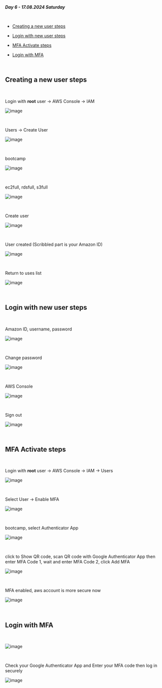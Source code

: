 _**Day 6 - 17.08.2024 Saturday**_

<br>

- [Creating a new user steps](#Creating-a-new-user-steps)

- [Login with new user steps](#Login-with-new-user-steps)

- [MFA Activate steps](#MFA-Activate-steps)

- [Login with MFA](#Login-with-MFA)

<br>

## Creating a new user steps

<br>

Login with **root** user -> AWS Console -> IAM

![image](https://github.com/user-attachments/assets/a9832119-ade7-49ae-8612-fc0ae03a6f00)

<br>

Users -> Create User

![image](https://github.com/user-attachments/assets/350db5d5-ef95-4b4f-bbab-b8524097d2c4)

<br>

bootcamp

![image](https://github.com/user-attachments/assets/bce8154d-de88-4bd1-8302-ed6c7ac6acb7)

<br>

ec2full, rdsfull, s3full

![image](https://github.com/user-attachments/assets/4506eee8-e7b3-4656-b604-615031ff7e8b)

<br>

Create user

![image](https://github.com/user-attachments/assets/47e34edb-aa31-4b73-b3d8-8484d55234c4)

<br>

User created (Scribbled part is your Amazon ID)

![image](https://github.com/user-attachments/assets/80b55efa-30b3-40d9-8856-0e264aee45d2)

<br>

Return to uses list

![image](https://github.com/user-attachments/assets/abc1cc25-5ebe-44a3-ac4c-5715e92cd059)

<br>

## Login with new user steps

<br>

Amazon ID, username, password

![image](https://github.com/user-attachments/assets/0639bb37-024a-46f0-b625-8675182bb188)

<br>

Change password

![image](https://github.com/user-attachments/assets/547eff17-6f5c-4a16-bef5-95200cd703ba)

<br>

AWS Console

![image](https://github.com/user-attachments/assets/27d24e66-bf85-4dec-b0d3-1696101e2c30)

<br>

Sign out

![image](https://github.com/user-attachments/assets/0913eeb8-295a-4237-87a7-cb83c1414f61)

<br>

## MFA Activate steps

<br>

Login with **root** user -> AWS Console -> IAM -> Users

![image](https://github.com/user-attachments/assets/18057017-f1af-4993-b236-cb8e8d787e12)

<br>

Select User -> Enable MFA

![image](https://github.com/user-attachments/assets/9f726928-f120-49c8-9a81-a7729fe52d2a)

<br>

bootcamp, select Authenticator App

![image](https://github.com/user-attachments/assets/145b6fe5-34c3-4368-b7a6-07a55c491915)

<br>

click to Show QR code, scan QR code with Google Authenticator App then enter MFA Code 1, wait and enter MFA Code 2, click Add MFA

![image](https://github.com/user-attachments/assets/65f53fce-fd32-46f4-a61e-86e2c83284ee)

<br>

MFA enabled, aws account is more secure now

![image](https://github.com/user-attachments/assets/afa684ca-2b68-415e-a27a-51f26dbea089)

<br>

## Login with MFA

<br>

![image](https://github.com/user-attachments/assets/55302bd3-ed66-452a-9894-649efcd5d7cb)

<br>

Check your Google Authenticator App and Enter your MFA code then log in securely

![image](https://github.com/user-attachments/assets/a55d22e7-7661-4d71-8b63-b1e3bc53b1d0)
